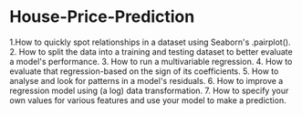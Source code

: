 # House-Price-Prediction

 1.How to quickly spot relationships in a dataset using Seaborn's .pairplot(). 
 2. How to split the data into a training and testing dataset to better evaluate a model's performance.
 3. How to run a multivariable regression.
 4. How to evaluate that regression-based on the sign of its coefficients.
 5. How to analyse and look for patterns in a model's residuals.
 6. How to improve a regression model using (a log) data transformation.
 7. How to specify your own values for various features and use your model to make a prediction.
